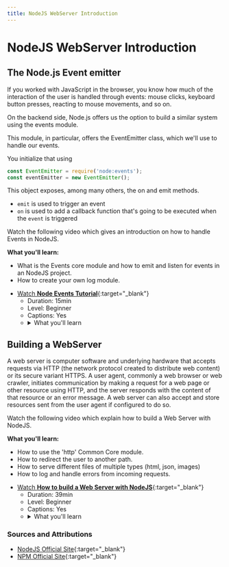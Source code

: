 ```yaml
---
title: NodeJS WebServer Introduction
---
```


# NodeJS WebServer Introduction

## The Node.js Event emitter

If you worked with JavaScript in the browser, you know how much of the interaction of the user is handled through events: mouse clicks, keyboard button presses, reacting to mouse movements, and so on.

On the backend side, Node.js offers us the option to build a similar system using the events module.

This module, in particular, offers the EventEmitter class, which we'll use to handle our events.

You initialize that using

```js
const EventEmitter = require('node:events');
const eventEmitter = new EventEmitter();
```

This object exposes, among many others, the on and emit methods.
- `emit` is used to trigger an event
- `on` is used to add a callback function that's going to be executed when the `event` is triggered

Watch the following video which gives an introduction on how to handle Events in NodeJS.

**What you'll learn:**

- What is the Events core module and how to emit and listen for events in an NodeJS project.
- How to create your own log module.

<!-- SGEN:META:PROGRESS:task=Watch 'Node Events Tutorial' -->
- [Watch **Node Events Tutorial**](https://www.youtube.com/watch?v=2vaTy4dkbJM){:target="_blank"}
  - Duration: 15min
  - Level: Beginner
  - Captions: Yes
  - <details>
      <summary>What you'll learn</summary>
      <ul>
        <li>Building a custom log module</li>
        <li>Events module and EventEmitter</li>
        <li>Finishing the logEvents module</li>
      </ul>
    </details>

## Building a WebServer

A web server is computer software and underlying hardware that accepts requests via HTTP (the network protocol created to distribute web content) or its secure variant HTTPS. A user agent, commonly a web browser or web crawler, initiates communication by making a request for a web page or other resource using HTTP, and the server responds with the content of that resource or an error message. A web server can also accept and store resources sent from the user agent if configured to do so.

Watch the following video which explain how to build a Web Server with NodeJS.

**What you'll learn:**

- How to use the 'http' Common Core module.
- How to redirect the user to another path.
- How to serve different files of multiple types (html, json, images)
- How to log and handle errors from incoming requests.

<!-- SGEN:META:PROGRESS:task=Watch 'How to build a Web Server with NodeJS' -->
- [Watch **How to build a Web Server with NodeJS**](https://www.youtube.com/watch?v=3ZAKY-CDKog){:target="_blank"}
  - Duration: 39min
  - Level: Beginner
  - Captions: Yes
  - <details>
      <summary>What you'll learn</summary>
      <ul>
        <li>A minimal server</li>
        <li>Setting the Content-Type</li>
        <li>Setting the file path</li>
        <li>Routing redirects</li>
        <li>Basic serveFile function </li>
        <li>Calling the serveFile function</li>
        <li>Serving JSON with the serveFile function</li>
        <li>Serving images with the serveFile function</li>
        <li>Sending a 404 status code</li>
        <li>Logging requests and errors</li>
      </ul>
    </details>

### Sources and Attributions

- [NodeJS Official Site](https://nodejs.org/){:target="_blank"}
- [NPM Official Site](https://www.npmjs.com/){:target="_blank"}
